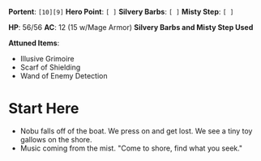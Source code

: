**Portent**: `[10][9]`
**Hero Point**: `[ ]`
**Silvery Barbs**: `[ ]`
**Misty Step**: `[ ]`

**HP**: 56/56
**AC**: 12 (15 w/Mage Armor)
**Silvery Barbs and Misty Step Used**

**Attuned Items**:
- Illusive Grimoire
- Scarf of Shielding
- Wand of Enemy Detection
# Start Here
- Nobu falls off of the boat. We press on and get lost. We see a tiny toy gallows on the shore.
- Music coming from the mist. "Come to shore, find what you seek."